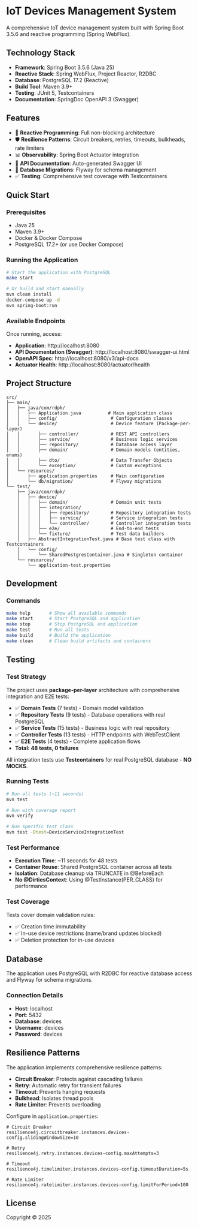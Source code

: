 # IoT Devices Management System

A comprehensive IoT device management system built with Spring Boot 3.5.6 and reactive programming (Spring WebFlux).

## Technology Stack

- **Framework**: Spring Boot 3.5.6 (Java 25)
- **Reactive Stack**: Spring WebFlux, Project Reactor, R2DBC
- **Database**: PostgreSQL 17.2 (Reactive)
- **Build Tool**: Maven 3.9+
- **Testing**: JUnit 5, Testcontainers
- **Documentation**: SpringDoc OpenAPI 3 (Swagger)

## Features

- 🚀 **Reactive Programming**: Full non-blocking architecture
- 🛡️ **Resilience Patterns**: Circuit breakers, retries, timeouts, bulkheads, rate limiters
- 📊 **Observability**: Spring Boot Actuator integration
- 📝 **API Documentation**: Auto-generated Swagger UI
- 🔄 **Database Migrations**: Flyway for schema management
- ✅ **Testing**: Comprehensive test coverage with Testcontainers

## Quick Start

### Prerequisites

- Java 25
- Maven 3.9+
- Docker & Docker Compose
- PostgreSQL 17.2+ (or use Docker Compose)

### Running the Application

```bash
# Start the application with PostgreSQL
make start

# Or build and start manually
mvn clean install
docker-compose up -d
mvn spring-boot:run
```

### Available Endpoints

Once running, access:

- **Application**: http://localhost:8080
- **API Documentation (Swagger)**: http://localhost:8080/swagger-ui.html
- **OpenAPI Spec**: http://localhost:8080/v3/api-docs
- **Actuator Health**: http://localhost:8080/actuator/health

## Project Structure

```
src/
├── main/
│   ├── java/com/rdpk/
│   │   ├── Application.java          # Main application class
│   │   ├── config/                    # Configuration classes
│   │   └── device/                    # Device feature (Package-per-layer)
│   │       ├── controller/            # REST API controllers
│   │       ├── service/               # Business logic services
│   │       ├── repository/            # Database access layer
│   │       ├── domain/                # Domain models (entities, enums)
│   │       ├── dto/                   # Data Transfer Objects
│   │       └── exception/             # Custom exceptions
│   └── resources/
│       ├── application.properties     # Main configuration
│       └── db/migration/              # Flyway migrations
└── test/
    ├── java/com/rdpk/
    │   ├── device/
    │   │   ├── domain/                # Domain unit tests
    │   │   ├── integration/
    │   │   │   ├── repository/        # Repository integration tests
    │   │   │   ├── service/           # Service integration tests
    │   │   │   └── controller/        # Controller integration tests
    │   │   ├── e2e/                   # End-to-end tests
    │   │   └── fixture/               # Test data builders
    │   ├── AbstractIntegrationTest.java # Base test class with Testcontainers
    │   └── config/
    │       └── SharedPostgresContainer.java # Singleton container
    └── resources/
        └── application-test.properties
```

## Development

### Commands

```bash
make help       # Show all available commands
make start      # Start PostgreSQL and application
make stop       # Stop PostgreSQL and application
make test       # Run all tests
make build      # Build the application
make clean      # Clean build artifacts and containers
```

## Testing

### Test Strategy

The project uses **package-per-layer** architecture with comprehensive integration and E2E tests:

- ✅ **Domain Tests** (7 tests) - Domain model validation
- ✅ **Repository Tests** (9 tests) - Database operations with real PostgreSQL
- ✅ **Service Tests** (15 tests) - Business logic with real repository  
- ✅ **Controller Tests** (13 tests) - HTTP endpoints with WebTestClient
- ✅ **E2E Tests** (4 tests) - Complete application flows
- **Total: 48 tests, 0 failures**

All integration tests use **Testcontainers** for real PostgreSQL database - **NO MOCKS**.

### Running Tests

```bash
# Run all tests (~11 seconds)
mvn test

# Run with coverage report
mvn verify

# Run specific test class
mvn test -Dtest=DeviceServiceIntegrationTest
```

### Test Performance

- **Execution Time**: ~11 seconds for 48 tests
- **Container Reuse**: Shared PostgreSQL container across all tests
- **Isolation**: Database cleanup via TRUNCATE in @BeforeEach
- **No @DirtiesContext**: Using @TestInstance(PER_CLASS) for performance

### Test Coverage

Tests cover domain validation rules:
- ✅ Creation time immutability
- ✅ In-use device restrictions (name/brand updates blocked)
- ✅ Deletion protection for in-use devices

## Database

The application uses PostgreSQL with R2DBC for reactive database access and Flyway for schema migrations.

### Connection Details

- **Host**: localhost
- **Port**: 5432
- **Database**: devices
- **Username**: devices
- **Password**: devices

## Resilience Patterns

The application implements comprehensive resilience patterns:

- **Circuit Breaker**: Protects against cascading failures
- **Retry**: Automatic retry for transient failures
- **Timeout**: Prevents hanging requests
- **Bulkhead**: Isolates thread pools
- **Rate Limiter**: Prevents overloading

Configure in `application.properties`:

```properties
# Circuit Breaker
resilience4j.circuitbreaker.instances.devices-config.slidingWindowSize=10

# Retry
resilience4j.retry.instances.devices-config.maxAttempts=3

# Timeout
resilience4j.timelimiter.instances.devices-config.timeoutDuration=5s

# Rate Limiter
resilience4j.ratelimiter.instances.devices-config.limitForPeriod=100
```

## License

Copyright © 2025

